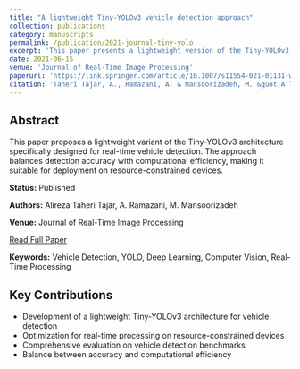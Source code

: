 ```yaml
---
title: "A lightweight Tiny-YOLOv3 vehicle detection approach"
collection: publications
category: manuscripts
permalink: /publication/2021-journal-tiny-yolo
excerpt: 'This paper presents a lightweight version of the Tiny-YOLOv3 architecture optimized for real-time vehicle detection applications.'
date: 2021-06-15
venue: 'Journal of Real-Time Image Processing'
paperurl: 'https://link.springer.com/article/10.1007/s11554-021-01131-w'
citation: 'Taheri Tajar, A., Ramazani, A. & Mansoorizadeh, M. &quot;A lightweight Tiny-YOLOv3 vehicle detection approach.&quot; <i>Journal of Real-Time Image Processing</i> (2021).'
---
```


## Abstract

This paper proposes a lightweight variant of the Tiny-YOLOv3 architecture specifically designed for real-time vehicle detection. The approach balances detection accuracy with computational efficiency, making it suitable for deployment on resource-constrained devices.

**Status:** Published

**Authors:** Alireza Taheri Tajar, A. Ramazani, M. Mansoorizadeh

**Venue:** Journal of Real-Time Image Processing

[Read Full Paper](https://link.springer.com/article/10.1007/s11554-021-01131-w)

**Keywords:** Vehicle Detection, YOLO, Deep Learning, Computer Vision, Real-Time Processing

## Key Contributions

* Development of a lightweight Tiny-YOLOv3 architecture for vehicle detection
* Optimization for real-time processing on resource-constrained devices
* Comprehensive evaluation on vehicle detection benchmarks
* Balance between accuracy and computational efficiency
